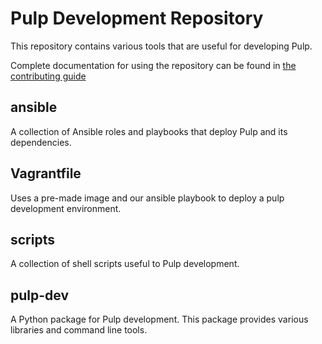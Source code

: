 Pulp Development Repository
===========================

This repository contains various tools that are useful for developing Pulp.

Complete documentation for using the repository can be found in
[the contributing guide](https://docs.pulpproject.org/en/3.0/nightly/contributing/dev-setup.html)

ansible
-------

A collection of Ansible roles and playbooks that deploy Pulp and its
dependencies.


Vagrantfile
-----------

Uses a pre-made image and our ansible playbook to deploy a pulp development environment.


scripts
-------

A collection of shell scripts useful to Pulp development.


pulp-dev
--------

A Python package for Pulp development. This package provides various libraries
and command line tools.
